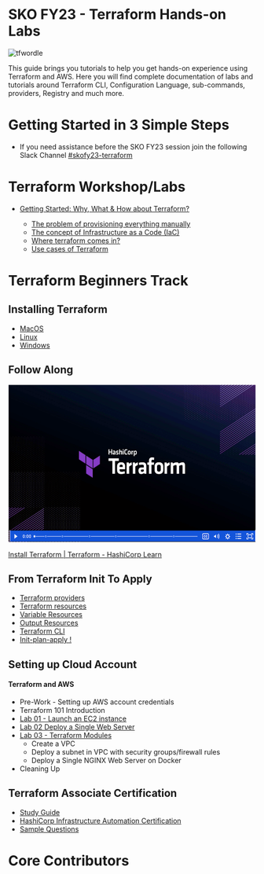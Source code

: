 # SKO FY23 - Terraform Hands-on Labs

![tfwordle](https://github.com/zscaler-bd-sa/terraform-se-skofy23/blob/master/images/tfwordle.png)

This guide brings you tutorials to help you get hands-on experience using Terraform and AWS. Here you will find complete documentation of labs and tutorials around Terraform CLI, Configuration Language, sub-commands, providers, Registry and much more.

#  Getting Started in 3 Simple Steps

- If you need assistance before the SKO FY23 session join the following Slack Channel [#skofy23-terraform](#skofy23-terraform)

# Terraform Workshop/Labs

- [Getting Started: Why, What & How about Terraform?](getting-started/README.md)

   - [The problem of provisioning everything manually](getting-started/the-problem.md)
   - [The concept of Infrastructure as a Code (IaC)](getting-started/iac.md)
   - [Where terraform comes in?](getting-started/terraform.md)
   - [Use cases of Terraform](getting-started/use-cases.md)


# Terraform Beginners Track

## Installing Terraform

  - [MacOS](https://github.com/zscaler-bd-sa/terraform-se-skofy23/blob/master/beginners/installation/mac/README.md)
  - [Linux](https://github.com/zscaler-bd-sa/terraform-se-skofy23/tree/master/beginners/installation/linux)
  - [Windows](https://github.com/zscaler-bd-sa/terraform-se-skofy23/tree/master/beginners/installation/windows)

## Follow Along

<p><a href="https://learn.hashicorp.com/tutorials/terraform/install-cli?in=terraform%2Faws-get-started&amp;wvideo=r3yytnk1pr"><img src="./images/terraform-installation-logo.png?image_play_button_size=2x&amp;image_crop_resized=960x540&amp;image_play_button=1&amp;image_play_button_color=1563ffe0" width="500" height="500" style="width: 520px; height: 320px;"></a></p><p><a href="https://learn.hashicorp.com/tutorials/terraform/install-cli?in=terraform%2Faws-get-started&amp;wvideo=r3yytnk1pr">Install Terraform | Terraform - HashiCorp Learn</a></p>

## From Terraform Init To Apply

  - [Terraform providers](https://github.com/zscaler-bd-sa/terraform-se-skofy23/blob/master/beginners/providers/Terraform_Providers.md)
  - [Terraform resources](https://github.com/zscaler-bd-sa/terraform-se-skofy23/blob/master/beginners/resources/Terraform_Resources.md)
  - [Variable Resources](https://github.com/zscaler-bd-sa/terraform-se-skofy23/blob/master/beginners/resources/variables/README.md)
  - [Output Resources](https://github.com/zscaler-bd-sa/terraform-se-skofy23/blob/master/beginners/resources/output/README.md)
  - [Terraform CLI](https://github.com/zscaler-bd-sa/terraform-se-skofy23/blob/master/beginners/CLI/README.md)
  - [Init-plan-apply !](https://github.com/zscaler-bd-sa/terraform-se-skofy23/blob/master/beginners/init-plan-apply/README.md)

## Setting up Cloud Account

#### Terraform and AWS

  - Pre-Work - Setting up AWS account credentials
  - Terraform 101 Introduction
  - [Lab 01 - Launch an EC2 instance](https://github.com/zscaler-bd-sa/terraform-se-skofy23/tree/master/beginners/aws/lab01-terraform)
  - [Lab 02 Deploy a Single Web Server](https://github.com/zscaler-bd-sa/terraform-se-skofy23/tree/master/beginners/aws/lab02-terraform)
  - [Lab 03 - Terraform Modules](https://github.com/zscaler-bd-sa/terraform-se-skofy23/tree/master/beginners/aws/lab03-terraform)
    - Create a VPC
    - Deploy a subnet in VPC with security groups/firewall  rules
    - Deploy a Single NGINX Web Server on Docker
  - Cleaning Up

## Terraform Associate Certification

- [Study Guide](https://learn.hashicorp.com/terraform/certification/terraform-associate-study-guide) <br>
- [HashiCorp Infrastructure Automation Certification](https://www.hashicorp.com/certification/terraform-associate/)<br>
- [Sample Questions](https://learn.hashicorp.com/terraform/certification/terraform-associate-sample-questions)<br>

# Core Contributors

